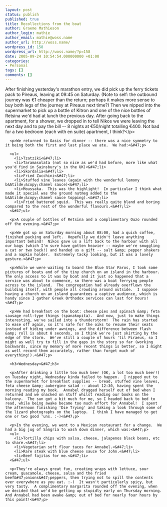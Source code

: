 ```yaml
---
layout: post
status: publish
published: true
title: Recollections from the boat
author: Graeme Mathieson
author_login: mathie
author_email: mathie@woss.name
author_url: http://woss.name/
wordpress_id: 158
wordpress_url: http://woss.name/?p=158
date: 2005-09-24 10:54:54.000000000 +01:00
categories:
- Personal
tags: []
comments: []
---
```

<p>After finishing yesterday's marathon entry, we did pick up the ferry tickets pack to Pireaus, leaving at 09:45 on Saturday.  (Note to self: the outbound journey was &euro;1 cheaper than the return; perhaps it makes more sense to buy both legs of the journey at Pireaus next time?)  Then we nipped into the supermarket to pick up a bottle of Kitron and one of the nice bottles of Retsina we'd had at lunch the previous day.  After going back to the apartment, for a shower, we dropped in to tell Nikos we were leaving the next day and to pay the bill -- 8 nights at &euro;50&#47;night totalling &euro;400.  Not bad for a two bedroom (each with en suite) apartment, I think?<&#47;p>

      <p>We returned to Oasis for dinner -- there was a nice symmetry to it being both the first and last place we ate.  We had:<&#47;p>

      <ul>
        <li>Tzatziki<&#47;li>
        <li>Taramasolata (not so nice as we'd had before, more like what you'd find in Sainsbury's in the UK)<&#47;li>
        <li>Skordalia<&#47;li>
        <li>Fried Zucchini<&#47;li>
        <li>Stuffed vine leaves (again with the wonderful lemony b&Atilde;&copy;chamel sauce)<&#47;li>
        <li>Moussaka.  This was the highlight!  In particular I think what made it special was the ground nutmeg added to the b&Atilde;&copy;chamel sauce topping).<&#47;li>
        <li>Fried battered squid.  This was really quite bland and boring compared to the rest of the wonderful flavours.<&#47;li>
      <&#47;ul>

      <p>A couple of bottles of Retsina and a complimentary Ouzo rounded off the evening.<&#47;p>

      <p>We got up on Saturday morning about 08:00, had a quick coffee, finished packing and left.  Hopefully we didn't leave anything important behind!  Nikos gave us a lift back to the harbour with all our bags (which I'm sure have gotten heavier -- maybe we're smuggling a cat or two back!) and handed us a gift -- salt &amp; pepper shakers and a napkin holder.  Extremely tacky looking, but it was a lovely gesture.<&#47;p>

      <p>While we were waiting to board the Blue Star Paros, I took some pictures of boats and of the tiny church on an island in the harbour.  The only access to it was by boat and it just so happened that a service was about to commence, so there was a boat ferrying people across to the island.  The congregation had already overflown the building itself, with people all crowding around outside.  I suppose having a church on an island guarantees a captive audience, which is handy since I gather Greek Orthodox services can last for hours!<&#47;p>

      <p>We had breakfast on the boat: cheese pies and spinach &amp; feta sausage roll-type things (spanakopita).  And now, just to make things interesting, we've sailed into a thunderstorm!  The rain has started to ease off again, so it's safe for the oiks to resume their seats instead of hiding under awnings, and the difference between flash &amp; roll is about 8 seconds, so I think we're just skirting by the edge of the storm.  We've still a couple of hours 'til Piraeus, so I might as well try to fill in the gaps in the story so far (working backwards, since my memory of more recent things is better, so I might as well record them accurately, rather than forget much of everything!).<&#47;p>

      <h3>Wednesday<&#47;h3>

      <p>After drinking a little too much beer (OK, a lot too much beer!) on Tuesday night, Wednesday kinda failed to happen.  I nipped out to the supermarket for breakfast supplies -- bread, stuffed vine leaves, feta cheese &amp; aubergine salad -- about 12:30, having spent the morning reading my book.  Annabel dragged herself out of bed when I returned and we snacked on stuff whilst reading our books on the balcony.  The sun got a bit much for me, so I headed back to bed to read, while being awake became too much effort for Annabel!  I spent the afternoon finishing 'Die Trying' and taking a look through some of the lizard photographs on the laptop.  I think I have managed to get one or two good 'uns. :-)<&#47;p>

      <p>In the evening, we went to a Mexican restaurant for a change.  We had a big jug of Sangria to wash down dinner, which was:<&#47;p>
      <ul>
        <li>Tortilla chips with salsa, cheese, jalapenos black beans, etc to share.<&#47;li>
        <li>Vegetarian soft flour tacos for Annabel.<&#47;li>
        <li>Rare steak with blue cheese sauce for John.<&#47;li>
        <li>Beef fajitas for me.<&#47;li>
      <&#47;ul>

      <p>They're always great fun, creating wraps with lettuce, sour cream, guacamole, cheese, salsa and the fried beef&#47;onions&#47;peppers, then trying not to spill the contents over everywhere as you eat. :-)  It wasn't particularly spicy, but very tasty.  A complimentary margarita rounded off the evening, when we decided that we'd be getting up stupidly early on Thursday morning.  And Annabel had been awake &amp; out of bed for nearly four hours by this point!<&#47;p>
